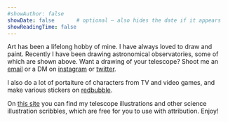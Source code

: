 ```yaml
---
#showAuthor: false
showDate: false       # optional – also hides the date if it appears
showReadingTime: false
---
```


Art has been a lifelong hobby of mine. I have always loved to draw and paint. Recently I have been drawing astronomical observatories, some of which are shown above. Want a drawing of your telescope? Shoot me an [email](mailto:rebecca.mcelroy@unisq.edu.au) or a DM on [instagram](instagram.com/paintingbybex) or [twitter](twitter.com/re_mcelroy).

I also do a lot of portaiture of characters from TV and video games, and make various stickers on [redbubble](https://www.redbubble.com/people/paintingbybex/shop). 

On [this site](https://drive.google.com/drive/folders/1C8KAJDvMLDopVWPV1iUUh7cJ2aeBp6G4?usp=sharing) you can find my telescope illustrations and other science illustration scribbles, which are free for you to use with attribution. Enjoy! 
